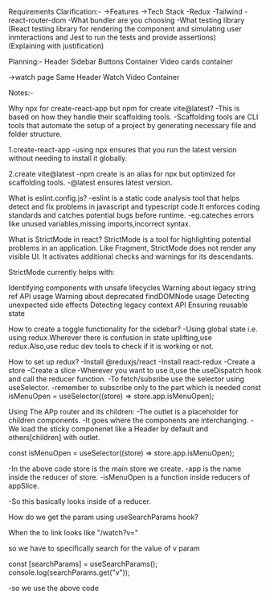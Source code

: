 Requirements Clarification:-
->Features
->Tech Stack
    -Redux
    -Tailwind
    -react-router-dom
    -What bundler are you choosing
    -What testing library (React testing library for rendering the component and simulating user inmteractions and Jest to run the tests and provide assertions)   
(Explaining with justification)

Planning:-
Header
Sidebar
Buttons Container
Video cards container

->watch page
Same Header
Watch Video Container

Notes:-

Why npx for create-react-app but npm for create vite@latest?
-This is based on how they handle their scaffolding tools.
-Scaffolding tools are CLI tools that automate the setup of a project by generating necessary file and folder structure.

1.create-react-app
-using npx ensures that you run the latest version without needing to install it globally.

2.create vite@latest
-npm create <package> is an alias for npx <package> but optimized for scaffolding tools.
-@latest ensures latest version.

What is eslint.config.js?
-eslint is a static code analysis tool that helps detect and fix problems in javascript and typescript code.It enforces coding standards and catches potential bugs before runtime.
-eg.cateches errors like unused variables,missing imports,incorrect syntax.

What is StrictMode in react?
StrictMode is a tool for highlighting potential problems in an application. Like Fragment, StrictMode does not render any visible UI. It activates additional checks and warnings for its descendants.

StrictMode currently helps with:

Identifying components with unsafe lifecycles
Warning about legacy string ref API usage
Warning about deprecated findDOMNode usage
Detecting unexpected side effects
Detecting legacy context API
Ensuring reusable state


How to create a toggle functionality for the sidebar?
-Using global state i.e. using redux.Wherever there is confusion in state uplifting,use redux.Also,use reduc dev tools to check if it is working or not.

How to set up redux?
-Install @reduxjs/react
-Install react-redux
-Create a store
-Create a slice
-Wherever you want to use it,use the useDispatch hook and call the reducer function.
-To fetch/subsribe use the selector using useSelector.
-remember to subscribe only to the part which is needed 
const isMenuOpen = useSelector((store) => store.app.isMenuOpen);

Using The APp router and its children:
-The outlet is a placeholder for children components.
-It goes where the components are interchanging.
-We load the sticky componenet like a Header by default and others[children] with outlet.

const isMenuOpen = useSelector((store) => store.app.isMenuOpen);

-In the above code store is the main store we create.
-app is the name inside the reducer of store.
-isMenuOpen is a function inside reducers of appSlice.

-So this basically looks inside of a reducer.


How do we get the param using useSearchParams hook?

When the to link looks like "/watch?v="

so we have to specifically search for the value of v param

const [searchParams] = useSearchParams();
console.log(searchParams.get("v"));

-so we use the above code